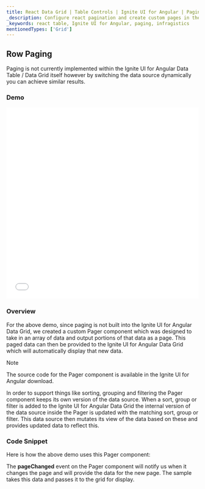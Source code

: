```yaml
---
title: React Data Grid | Table Controls | Ignite UI for Angular | Paging | Infragistics
_description: Configure react pagination and create custom pages in the react table by Ignite UI for Angular, get data for the requested pages with variety of react events
_keywords: react table, Ignite UI for Angular, paging, infragistics
mentionedTypes: ['Grid']
---
```


## Row Paging

Paging is not currently implemented within the Ignite UI for Angular Data Table / Data Grid itself however by switching the data source dynamically you can achieve similar results.

### Demo

<div class="sample-container loading" style="height: 500px">
    <iframe id="ldata-grid-row-paging-iframe" src='{environment:demosBaseUrl}/grids/data-grid-row-paging' width="100%" height="100%" seamless frameBorder="0" onload="onXPlatSampleIframeContentLoaded(this);"></iframe>
</div>

<div class="divider--half"></div>

### Overview

For the above demo, since paging is not built into the Ignite UI for Angular Data Grid, we created a custom Pager component which was designed to take in an array of data and output portions of that data as a page.  This paged data can then be provided to the Ignite UI for Angular Data Grid which will automatically display that new data.

> [!NOTE]
>
> The source code for the Pager component is available in the Ignite UI for Angular download.

In order to support things like sorting, grouping and filtering the Pager component keeps its own version of the data source.  When a sort, group or filter is added to the Ignite UI for Angular Data Grid the internal version of the data source inside the Pager is updated with the matching sort, group or filter.  This data source then mutates its view of the data based on these and provides updated data to reflect this.

### Code Snippet

Here is how the above demo uses this Pager component:

The <b>pageChanged</b> event on the Pager component will notify us when it changes the page and will provide the data for the new page.  The sample takes this data and passes it to the grid for display.
